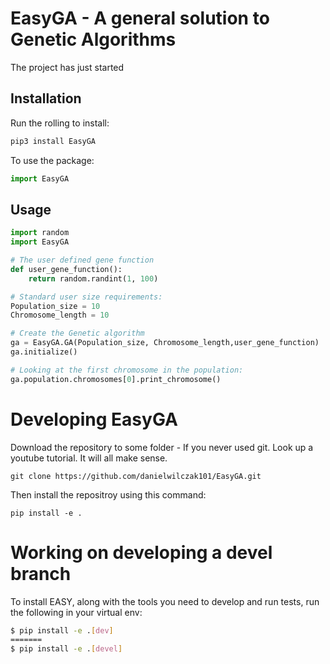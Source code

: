 # EasyGA - A general solution to Genetic Algorithms

The project has just started

## Installation

Run the rolling to install:

```Python
pip3 install EasyGA
```

To use the package:
```python
import EasyGA
```

## Usage
```python
import random
import EasyGA

# The user defined gene function
def user_gene_function():
    return random.randint(1, 100)

# Standard user size requirements:
Population_size = 10
Chromosome_length = 10

# Create the Genetic algorithm
ga = EasyGA.GA(Population_size, Chromosome_length,user_gene_function)
ga.initialize()

# Looking at the first chromosome in the population:
ga.population.chromosomes[0].print_chromosome()

```

# Developing EasyGA
Download the repository to some folder - If you never used git. Look up a youtube tutorial. It will all make sense.
```
git clone https://github.com/danielwilczak101/EasyGA.git
```
Then install the repositroy using this command:
```
pip install -e .
```

# Working on developing a devel branch
To install EASY, along with the tools you need to develop and run tests, run the following in your virtual env:

```bash
$ pip install -e .[dev]
=======
$ pip install -e .[devel]
```
